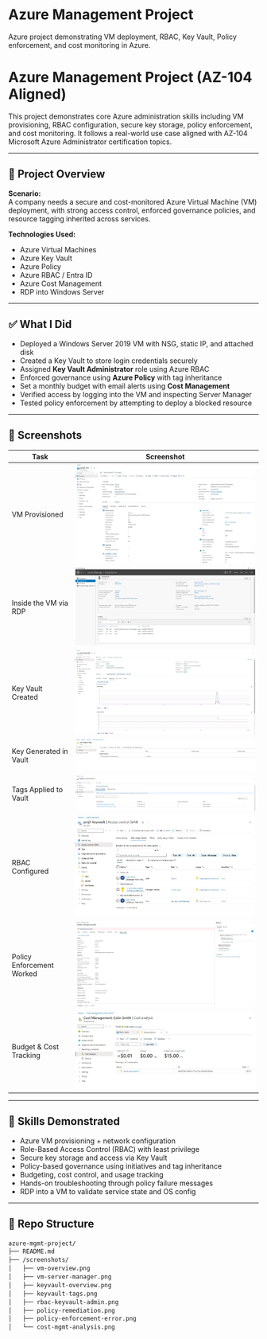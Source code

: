# Azure Management Project
Azure project demonstrating VM deployment, RBAC, Key Vault, Policy enforcement, and cost monitoring in Azure.

# Azure Management Project (AZ-104 Aligned)

This project demonstrates core Azure administration skills including VM provisioning, RBAC configuration, secure key storage, policy enforcement, and cost monitoring. It follows a real-world use case aligned with AZ-104 Microsoft Azure Administrator certification topics.

---

## 🚀 Project Overview

**Scenario:**  
A company needs a secure and cost-monitored Azure Virtual Machine (VM) deployment, with strong access control, enforced governance policies, and resource tagging inherited across services.

**Technologies Used:**
- Azure Virtual Machines
- Azure Key Vault
- Azure Policy
- Azure RBAC / Entra ID
- Azure Cost Management
- RDP into Windows Server

---

## ✅ What I Did

- Deployed a Windows Server 2019 VM with NSG, static IP, and attached disk
- Created a Key Vault to store login credentials securely
- Assigned **Key Vault Administrator** role using Azure RBAC
- Enforced governance using **Azure Policy** with tag inheritance
- Set a monthly budget with email alerts using **Cost Management**
- Verified access by logging into the VM and inspecting Server Manager
- Tested policy enforcement by attempting to deploy a blocked resource

---

## 📸 Screenshots

| Task | Screenshot |
|------|------------|
| VM Provisioned | ![VM Overview](screenshots/vm-overview.jpg) |
| Inside the VM via RDP | ![Server Manager](screenshots/proj1-vm.png) |
| Key Vault Created | ![Key Vault Overview](screenshots/keyvault-overview.jpg) |
| Key Generated in Vault | ![Key Created](screenshots/vault-key.jpg) |
| Tags Applied to Vault | ![Tag Inheritance](screenshots/tag-inheritance-policy.png) |
| RBAC Configured | ![RBAC Assigned](screenshots/rbac-keyvault-admin.jpg) |
| Policy Enforcement Worked | ![Blocked Storage](screenshots/policy-enforcement-error.jpg) |
| Budget & Cost Tracking | ![Cost Analysis](screenshots/cost-mgmt-Analysis.jpg) |

---

## 🧠 Skills Demonstrated

- Azure VM provisioning + network configuration
- Role-Based Access Control (RBAC) with least privilege
- Secure key storage and access via Key Vault
- Policy-based governance using initiatives and tag inheritance
- Budgeting, cost control, and usage tracking
- Hands-on troubleshooting through policy failure messages
- RDP into a VM to validate service state and OS config

---

## 📂 Repo Structure

```bash
azure-mgmt-project/
├── README.md
├── /screenshots/
│   ├── vm-overview.png
│   ├── vm-server-manager.png
│   ├── keyvault-overview.png
│   ├── keyvault-tags.png
│   ├── rbac-keyvault-admin.png
│   ├── policy-remediation.png
│   ├── policy-enforcement-error.png
│   └── cost-mgmt-analysis.png
